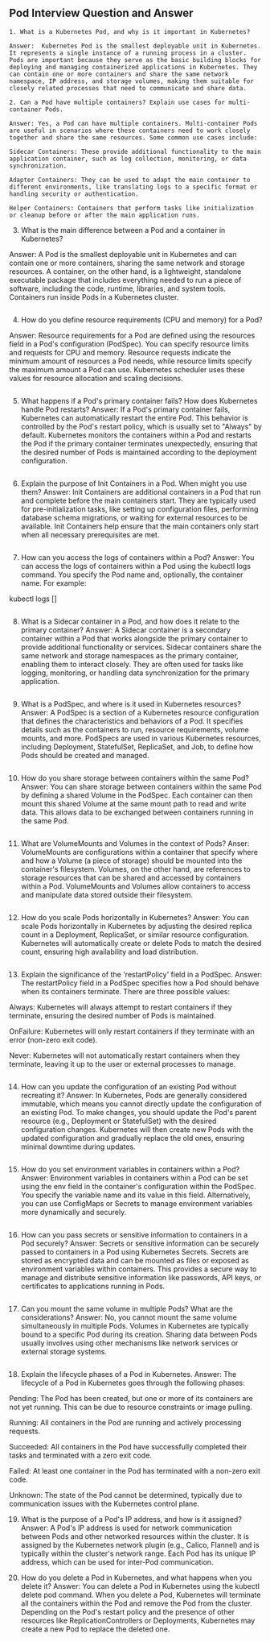 ## Pod Interview Question and Answer
```
1. What is a Kubernetes Pod, and why is it important in Kubernetes?

Answer:  Kubernetes Pod is the smallest deployable unit in Kubernetes. It represents a single instance of a running process in a cluster. Pods are important because they serve as the basic building blocks for deploying and managing containerized applications in Kubernetes. They can contain one or more containers and share the same network namespace, IP address, and storage volumes, making them suitable for closely related processes that need to communicate and share data.
```
```
2. Can a Pod have multiple containers? Explain use cases for multi-container Pods.
   
Answer: Yes, a Pod can have multiple containers. Multi-container Pods are useful in scenarios where these containers need to work closely together and share the same resources. Some common use cases include:

Sidecar Containers: These provide additional functionality to the main application container, such as log collection, monitoring, or data synchronization.

Adapter Containers: They can be used to adapt the main container to different environments, like translating logs to a specific format or handling security or authentication.

Helper Containers: Containers that perform tasks like initialization or cleanup before or after the main application runs.

```
3. What is the main difference between a Pod and a container in Kubernetes?

Answer: A Pod is the smallest deployable unit in Kubernetes and can contain one or more containers, sharing the same network and storage resources. A container, on the other hand, is a lightweight, standalone executable package that includes everything needed to run a piece of software, including the code, runtime, libraries, and system tools. Containers run inside Pods in a Kubernetes cluster.
```
```
4. How do you define resource requirements (CPU and memory) for a Pod?
   
Answer: Resource requirements for a Pod are defined using the resources field in a Pod's configuration (PodSpec). You can specify resource limits and requests for CPU and memory. Resource requests indicate the minimum amount of resources a Pod needs, while resource limits specify the maximum amount a Pod can use. Kubernetes scheduler uses these values for resource allocation and scaling decisions.
```
```
5. What happens if a Pod's primary container fails? How does Kubernetes handle Pod restarts?
Answer: If a Pod's primary container fails, Kubernetes can automatically restart the entire Pod. This behavior is controlled by the Pod's restart policy, which is usually set to "Always" by default. Kubernetes monitors the containers within a Pod and restarts the Pod if the primary container terminates unexpectedly, ensuring that the desired number of Pods is maintained according to the deployment configuration.
```
```
6. Explain the purpose of Init Containers in a Pod. When might you use them?
Answer: Init Containers are additional containers in a Pod that run and complete before the main containers start. They are typically used for pre-initialization tasks, like setting up configuration files, performing database schema migrations, or waiting for external resources to be available. Init Containers help ensure that the main containers only start when all necessary prerequisites are met.
```
```
7. How can you access the logs of containers within a Pod?
Answer: You can access the logs of containers within a Pod using the kubectl logs command. You specify the Pod name and, optionally, the container name. For example:

 kubectl logs <pod-name> [<container-name>]
```
```
8. What is a Sidecar container in a Pod, and how does it relate to the primary container?
Answer: A Sidecar container is a secondary container within a Pod that works alongside the primary container to provide additional functionality or services. Sidecar containers share the same network and storage namespaces as the primary container, enabling them to interact closely. They are often used for tasks like logging, monitoring, or handling data synchronization for the primary application.
```
```
9. What is a PodSpec, and where is it used in Kubernetes resources?
Answer: A PodSpec is a section of a Kubernetes resource configuration that defines the characteristics and behaviors of a Pod. It specifies details such as the containers to run, resource requirements, volume mounts, and more. PodSpecs are used in various Kubernetes resources, including Deployment, StatefulSet, ReplicaSet, and Job, to define how Pods should be created and managed.
```
```
10. How do you share storage between containers within the same Pod?
Answer: You can share storage between containers within the same Pod by defining a shared Volume in the PodSpec. Each container can then mount this shared Volume at the same mount path to read and write data. This allows data to be exchanged between containers running in the same Pod.
```
```
11. What are VolumeMounts and Volumes in the context of Pods?
Anser: VolumeMounts are configurations within a container that specify where and how a Volume (a piece of storage) should be mounted into the container's filesystem. Volumes, on the other hand, are references to storage resources that can be shared and accessed by containers within a Pod. VolumeMounts and Volumes allow containers to access and manipulate data stored outside their filesystem.
```
```
12. How do you scale Pods horizontally in Kubernetes?
Answer: You can scale Pods horizontally in Kubernetes by adjusting the desired replica count in a Deployment, ReplicaSet, or similar resource configuration. Kubernetes will automatically create or delete Pods to match the desired count, ensuring high availability and load distribution.
```
```
13. Explain the significance of the 'restartPolicy' field in a PodSpec.
Answer: The restartPolicy field in a PodSpec specifies how a Pod should behave when its containers terminate. There are three possible values:

Always: Kubernetes will always attempt to restart containers if they terminate, ensuring the desired number of Pods is maintained.

OnFailure: Kubernetes will only restart containers if they terminate with an error (non-zero exit code).

Never: Kubernetes will not automatically restart containers when they terminate, leaving it up to the user or external processes to manage.
```
```
14. How can you update the configuration of an existing Pod without recreating it?
Answer: In Kubernetes, Pods are generally considered immutable, which means you cannot directly update the configuration of an existing Pod. To make changes, you should update the Pod's parent resource (e.g., Deployment or StatefulSet) with the desired configuration changes. Kubernetes will then create new Pods with the updated configuration and gradually replace the old ones, ensuring minimal downtime during updates.
```
```
15. How do you set environment variables in containers within a Pod?
Answer: Environment variables in containers within a Pod can be set using the env field in the container's configuration within the PodSpec. You specify the variable name and its value in this field. Alternatively, you can use ConfigMaps or Secrets to manage environment variables more dynamically and securely.
```
```
16. How can you pass secrets or sensitive information to containers in a Pod securely?
Answer: Secrets or sensitive information can be securely passed to containers in a Pod using Kubernetes Secrets. Secrets are stored as encrypted data and can be mounted as files or exposed as environment variables within containers. This provides a secure way to manage and distribute sensitive information like passwords, API keys, or certificates to applications running in Pods.
```
```
17. Can you mount the same volume in multiple Pods? What are the considerations?
Answer: No, you cannot mount the same volume simultaneously in multiple Pods. Volumes in Kubernetes are typically bound to a specific Pod during its creation. Sharing data between Pods usually involves using other mechanisms like network services or external storage systems.
```
```
18. Explain the lifecycle phases of a Pod in Kubernetes.
Answer: The lifecycle of a Pod in Kubernetes goes through the following phases:

Pending: The Pod has been created, but one or more of its containers are not yet running. This can be due to resource constraints or image pulling.

Running: All containers in the Pod are running and actively processing requests.

Succeeded: All containers in the Pod have successfully completed their tasks and terminated with a zero exit code.

Failed: At least one container in the Pod has terminated with a non-zero exit code.

Unknown: The state of the Pod cannot be determined, typically due to communication issues with the Kubernetes control plane.

19. What is the purpose of a Pod's IP address, and how is it assigned?
Answer: A Pod's IP address is used for network communication between Pods and other networked resources within the cluster. It is assigned by the Kubernetes network plugin (e.g., Calico, Flannel) and is typically within the cluster's network range. Each Pod has its unique IP address, which can be used for inter-Pod communication.

20. How do you delete a Pod in Kubernetes, and what happens when you delete it?
Answer: You can delete a Pod in Kubernetes using the kubectl delete pod <pod-name> command. When you delete a Pod, Kubernetes will terminate all the containers within the Pod and remove the Pod from the cluster. Depending on the Pod's restart policy and the presence of other resources like ReplicationControllers or Deployments, Kubernetes may create a new Pod to replace the deleted one.


